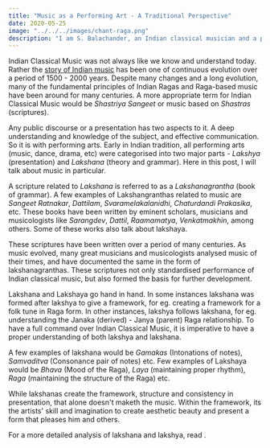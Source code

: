 ```yaml
---
title: "Music as a Performing Art - A Traditional Perspective"
date: 2020-05-25
image: "../../../images/chant-raga.png"
description: "I am S. Balachander, an Indian classical musician and a performing artist of Chandraveena. In my long association with music, I have been privileged to have had deep and meaningful discussions on the theory of music with my Ustad, and undertaken further study of scriptures to understand our music better. Here I share my understanding of Indian Classical music as a performing art!"
---
```


Indian Classical Music was not always like we know and understand today. Rather the [story of Indian music](/blog/history-of-indian-music/) has been one of continuous evolution over a period of 1500 - 2000 years. Despite many changes and a long evolution, many of the fundamental principles of Indian Ragas and Raga-based music have been around for many centuries. A more appropriate term for Indian Classical Music would be *Shastriya Sangeet* or music based on *Shastras* (scriptures).

Any public discourse or a presentation has two aspects to it. A deep understanding and knowledge of the subject, and effective communication. So it is with performing arts. Early in Indian tradition, all performing arts (music, dance, drama, etc) were categorised into two major parts - *Lakshya* (presentation) and *Lakshana* (theory and grammar). Here in this post, I will talk about music in particular.

A scripture related to *Lakshana* is referred to as a *Lakshanagrantha* (book of grammar). A few examples of Lakshangranthas related to music are *Sangeet Ratnakar*, *Dattilam*, *Svaramelakalanidhi*, *Chaturdandi Prakasika*, etc. These books have been written by eminent scholars, musicians and musicologists like *Sarangdev*, *Dattil*, *Raamamatya*, *Venkatmakhin*, among others. Some of these works also talk about lakshaya.

These scriptures have been written over a period of many centuries. As music evolved, many great musicians and musicologists analysed music of their times, and have documented the same in the form of lakshanagranthas. These scriptures not only standardised performance of Indian classical music, but also formed the basis for further development.

Lakshana and Lakshaya go hand in hand. In some instances lakshana was formed after lakshya to give a framework, for eg. creating a framework for a folk tune in Raga form. In other instances, lakshya follows lakshana, for eg. understanding the Janaka (derived) - Janya (parent) Raga relationship. To have a full command over Indian Classical Music, it is imperative to have a proper understanding of both lakshya and lakshana. 

A few examples of lakshana would be *Gamakas* (Intonations of notes), *Samvaditva* (Consonance pair of notes) etc. Few examples of Lakshaya would be *Bhava* (Mood of the Raga), *Laya* (maintaining proper rhythm), *Raga* (maintaining the structure of the Raga) etc.

While lakshanas create the framework, structure and consistency in presentation, that alone doesn't maketh the music. Within the framework, its the artists' skill and imagination to create aesthetic beauty and present a form that pleases him and others.

For a more detailed analysis of lakshana and lakshya, read []().
